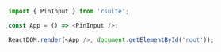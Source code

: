 <!--start-code-->

```js
import { PinInput } from 'rsuite';

const App = () => <PinInput />;

ReactDOM.render(<App />, document.getElementById('root'));
```

<!--end-code-->
